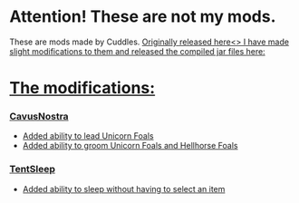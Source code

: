# Attention! These are not my mods.
These are mods made by Cuddles. <a href="https://forum.wurmonline.com/index.php?/topic/167518-released-coldies-compilations/">Originally released here<>
I have made slight modifications to them and released the compiled jar files here:

# The modifications:
### CavusNostra
 - Added ability to lead Unicorn Foals
 - Added ability to groom Unicorn Foals and Hellhorse Foals
 
### TentSleep
 - Added ability to sleep without having to select an item

